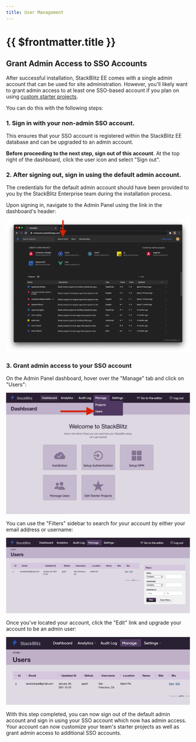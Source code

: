 ```yaml
---
title: User Management
---
```


# {{ $frontmatter.title }}

## Grant Admin Access to SSO Accounts

After successful installation, StackBlitz EE comes with a single admin account that can be used for site administration. However, you'll likely want to grant admin access to at least one SSO-based account if you plan on using [custom starter projects](/guides/user-guide/starter-projects).

You can do this with the following steps:

### 1. Sign in with your non-admin SSO account.

This ensures that your SSO account is registered within the StackBlitz EE database and can be upgraded to an admin account.

**Before proceeding to the next step, sign out of this account**. At the top right of the dashboard, click the user icon and select "Sign out".

### 2. After signing out, sign in using the default admin account.

The credentials for the default admin account should have been provided to you by the StackBlitz Enterprise team during the installation process.

Upon signing in, navigate to the Admin Panel using the link in the dashboard's header:

![Admin Link](./assets/manage-users/admin-link.png)

### 3. Grant admin access to your SSO account

On the Admin Panel dashboard, hover over the "Manage" tab and click on "Users":

![Manage Users Link](./assets/manage-users/manage-users-link.png)

You can use the "Filters" sidebar to search for your account by either your email address or username:

![Find User](./assets/manage-users/find-user.png)

Once you've located your account, click the "Edit" link and upgrade your account to be an admin user:

![Make Admin](./assets/manage-users/make-admin.gif)

With this step completed, you can now sign out of the default admin account and sign in using your SSO account which now has admin access. Your account can now customize your team's starter projects as well as grant admin access to additional SSO accounts.
